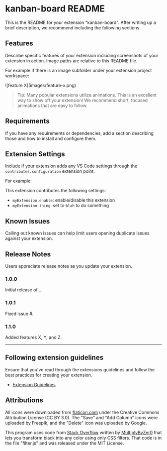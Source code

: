 # kanban-board README

This is the README for your extension "kanban-board". After writing up a brief description, we recommend including the following sections.

## Features

Describe specific features of your extension including screenshots of your extension in action. Image paths are relative to this README file.

For example if there is an image subfolder under your extension project workspace:

\!\[feature X\]\(images/feature-x.png\)

> Tip: Many popular extensions utilize animations. This is an excellent way to show off your extension! We recommend short, focused animations that are easy to follow.

## Requirements

If you have any requirements or dependencies, add a section describing those and how to install and configure them.

## Extension Settings

Include if your extension adds any VS Code settings through the `contributes.configuration` extension point.

For example:

This extension contributes the following settings:

* `myExtension.enable`: enable/disable this extension
* `myExtension.thing`: set to `blah` to do something

## Known Issues

Calling out known issues can help limit users opening duplicate issues against your extension.

## Release Notes

Users appreciate release notes as you update your extension.

### 1.0.0

Initial release of ...

### 1.0.1

Fixed issue #.

### 1.1.0

Added features X, Y, and Z.

---

## Following extension guidelines

Ensure that you've read through the extensions guidelines and follow the best practices for creating your extension.

* [Extension Guidelines](https://code.visualstudio.com/api/references/extension-guidelines)

## Attributions

All icons were downloaded from [flaticon.com](https://www.flaticon.com) under the Creative Commons Attribution License (CC BY 3.0). The "Save" and "Add Column" icons were uploaded by FreepIk, and the "Delete" icon was uploaded by Google.

This program uses code from [Stack Overflow](https://stackoverflow.com/questions/42966641/how-to-transform-black-into-any-given-color-using-only-css-filters/43960991#43960991) written by [MultiplyByZer0](https://stackoverflow.com/users/2688027/multiplybyzer0) that lets you transform black into any color using only CSS filters. That code is in the file "filter.js" and was released under the MIT License.
